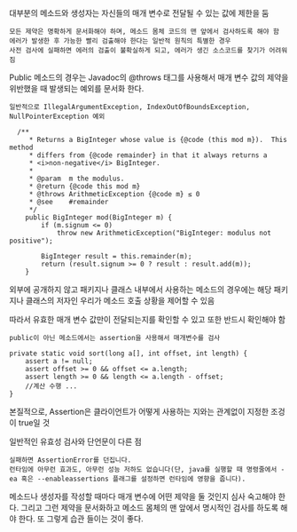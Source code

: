 대부분의 메소드와 생성자는 자신들의 매개 변수로 전달될 수 있는 값에 제한을 둠

    모든 제약은 명확하게 문서화해야 하며, 메소드 몸체 코드의 맨 앞에서 검사하도록 해야 함
    에러가 발생한 후 가능한 빨리 검출해야 한다는 일반적 원칙의 특별한 경우
    사전 검사에 실패하면 에러의 검출이 불확실하게 되고, 에러가 생긴 소스코드를 찾기가 어려워짐


Public 메소드의 경우는 Javadoc의 @throws 태그를 사용해서 매개 변수 값의 제약을 위반했을 때 발생되는 예외를 문서화 한다.

    일반적으로 IllegalArgumentException, IndexOutOfBoundsException, NullPointerException 예외

```
  /**
     * Returns a BigInteger whose value is {@code (this mod m}).  This method
     * differs from {@code remainder} in that it always returns a
     * <i>non-negative</i> BigInteger.
     *
     * @param  m the modulus.
     * @return {@code this mod m}
     * @throws ArithmeticException {@code m} ≤ 0
     * @see    #remainder
     */
    public BigInteger mod(BigInteger m) {
        if (m.signum <= 0)
            throw new ArithmeticException("BigInteger: modulus not positive");

        BigInteger result = this.remainder(m);
        return (result.signum >= 0 ? result : result.add(m));
    }
```


외부에 공개하지 않고 패키지나 클래스 내부에서 사용하는 메소드의 경우에는 해당 패키지나 클래스의 저자인 우리가 메소드 호출 상황을 제어할 수 있음

따라서 유효한 매개 변수 값만이 전달되는지를 확인할 수  있고 또한 반드시 확인해야 함

    public이 아닌 메소드에서는 assertion을 사용해서 매개변수를 검사

    private static void sort(long a[], int offset, int length) {
        assert a != null;
        assert offset >= 0 && offset <= a.length;
        assert length >= 0 && length <= a.length - offset;
        //계산 수행 ...
    }



본질적으로, Assertion은 클라이언트가 어떻게 사용하는 지와는 관계없이 지정한 조겅이 true일 것


일반적인 유효성 검사와 단언문이 다른 점

    실패하면 AssertionError를 던집니다.
    런타임에 아무런 효과도, 아무런 성능 저하도 없습니다(단, java를 실행할 때 명령줄에서 -ea 혹은 --enableassertions 플래그를 설정하면 런타임에 영향을 줍니다).


메소드나 생성자를 작성할 때마다 매개 변수에 어떤 제약을 둘 것인지 심사 숙고해야 한다.
그리고 그런 제약을 문서화하고 메소드 몸체의 맨 앞에서 명시적인 검사를 하도록 해야 한다.
또 그렇게 습관 들이는 것이 좋다.
